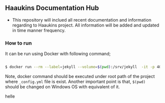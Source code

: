 ## Haaukins Documentation Hub

- This repository will inclued all recent documentation and information regarding to Haaukins project. All information will be added and updated in time manner frequency.

### How to run

It can be run using Docker with following command;

```bash

$ docker run --rm --label=jekyll --volume=$(pwd):/srv/jekyll  -it -p 4000:4000 jekyll/jekyll bundle exec jekyll serve

```

Note, docker command should be executed under root path of the project where `_config.yml` file is exist.  Another important point is that, `$(pwd)` should be changed on Windows OS with equivalent of it.

helle
